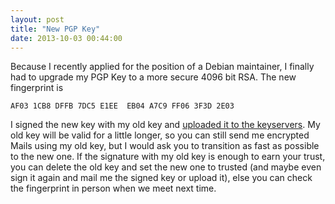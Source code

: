 ```yaml
---
layout: post
title: "New PGP Key"
date: 2013-10-03 00:44:00
---
```


Because I recently applied for the position of a Debian maintainer, I
finally had to upgrade my PGP Key to a more secure 4096 bit RSA. The
new fingerprint is

    AF03 1CB8 DFFB 7DC5 E1EE  EB04 A7C9 FF06 3F3D 2E03

I signed the new key with my old key and [uploaded it to the
keyservers](http://pgp.mit.edu:11371/pks/lookup?op=vindex&search=0xA7C9FF063F3D2E03).
My old key will be valid for a little longer, so you can still send me
encrypted Mails using my old key, but I would ask you to transition as
fast as possible to the new one. If the signature with my old key is
enough to earn your trust, you can delete the old key and set the new
one to trusted (and maybe even sign it again and mail me the signed
key or upload it), else you can check the fingerprint in person when
we meet next time.
